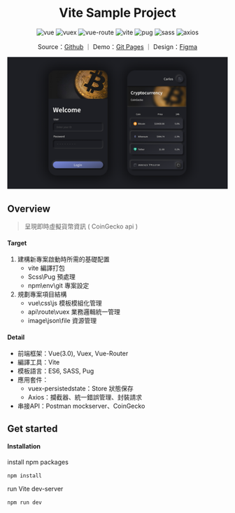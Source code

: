 <!-- Title & Logo -->
<h1 align="center">Vite Sample Project</h1>

<!-- tag & links (Version\Lang\Package) -->
<p align="center">
    <img src="https://img.shields.io/badge/vue-3.0.0-61af83" alt="vue" />
    <img src="https://img.shields.io/badge/vuex-4.0.0--beta.4-61af83" alt="vuex" />
    <img src="https://img.shields.io/badge/vue--router-4.0.0--beta.12-61af83" alt="vue-route" />
    <img src="https://img.shields.io/badge/vite-1.0.0--rc.4-61af83" alt="vite" />
    <img src="https://img.shields.io/badge/pug-3.0.0-684c00" alt="pug" />
    <img src="https://img.shields.io/badge/sass-1.26.11-ff69b4" alt="sass" />
    <img src="https://img.shields.io/badge/axios-0.21.0-4494d3" alt="axios" />
</p>
<p align="center">
    Source：<a href="https://github.com/evilz0212/vite-sample-project">Github</a> ｜ 
	Demo：<a href="https://evilz0212.github.io/vite-sample-project/">Git Pages</a> ｜ 
	Design：<a href="https://www.figma.com/file/GNBkG9zZc3RFPzgmmebQNU/Vite-Sample-Project?node-id=0%3A1">Figma</a>
<p>

<!-- Overview (Preview\Purpose\Description) -->
![vite-sample-project](./public/preview.png)

## Overview
> 呈現即時虛擬貨幣資訊 ( CoinGecko api ) 
#### Target
1. 建構新專案啟動時所需的基礎配置
   - vite 編譯打包
   - Scss\Pug 預處理
   - npm\env\git 專案設定
2. 規劃專案項目結構 
   - vue\css\js 模板模組化管理
   - api\route\vuex 業務邏輯統一管理
   - image\json\file 資源管理

#### Detail
-  前端框架：Vue(3.0), Vuex, Vue-Router
-  編譯工具：Vite
-  模板語言：ES6, SASS, Pug
-  應用套件：
   -  vuex-persistedstate：Store 狀態保存
   -  Axios：攔截器、統一錯誤管理、封裝請求
-  串接API：Postman mockserver、CoinGecko

<!-- Get started (Install\Step) -->
## Get started
#### Installation
install npm packages
```
npm install
```
run Vite dev-server
```
npm run dev
```

<!-- Partner -->

<!-- License -->

